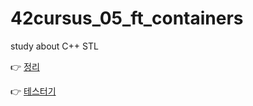 # 42cursus_05_ft_containers
study about C++ STL

👉 [정리](https://velog.io/@zhy2on/series/C-STL)

👉 [테스터기](https://github.com/mli42/containers_test)
